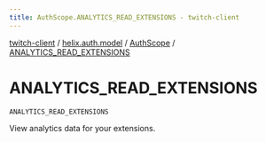 ```yaml
---
title: AuthScope.ANALYTICS_READ_EXTENSIONS - twitch-client
---
```


[twitch-client](../../index.html) / [helix.auth.model](../index.html) / [AuthScope](index.html) / [ANALYTICS_READ_EXTENSIONS](./-a-n-a-l-y-t-i-c-s_-r-e-a-d_-e-x-t-e-n-s-i-o-n-s.html)

# ANALYTICS_READ_EXTENSIONS

`ANALYTICS_READ_EXTENSIONS`

View analytics data for your extensions.

